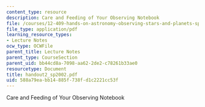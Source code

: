 ```yaml
---
content_type: resource
description: Care and Feeding of Your Observing Notebook
file: /courses/12-409-hands-on-astronomy-observing-stars-and-planets-spring-2002/588a79eabb14885f738fd1c2221cc53f_handout2_sp2002.pdf
file_type: application/pdf
learning_resource_types:
- Lecture Notes
ocw_type: OCWFile
parent_title: Lecture Notes
parent_type: CourseSection
parent_uid: bb44cd8a-7098-aa62-2de2-c78261b33ae0
resourcetype: Document
title: handout2_sp2002.pdf
uid: 588a79ea-bb14-885f-738f-d1c2221cc53f
---
```

Care and Feeding of Your Observing Notebook

